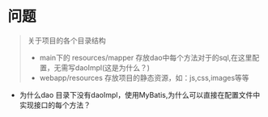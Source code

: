
# 问题
> 关于项目的各个目录结构
> - main下的 resources/mapper 存放dao中每个方法对于的sql,在这里配置，无需写daoImpl(这是为什么？)
> - webapp/resources 存放项目的静态资源，如：js,css,images等等

- 为什么dao 目录下没有daoImpl，使用MyBatis,为什么可以直接在配置文件中实现接口的每个方法？
